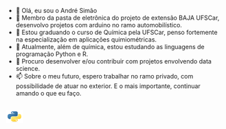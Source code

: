 - 👋 Olá, eu sou o André Simão
- 🌱 Membro da pasta de eletrônica do projeto de extensão BAJA UFSCar, desenvolvo projetos com arduino no ramo automobilístico. 
- 👀 Estou graduando o curso de Química pela UFSCar, penso fortemente na especialização em aplicações quimiométricas. 
- 🌱 Atualmente, além de química, estou estudando as linguagens de programação Python e R.
- 💞️ Procuro desenvolver e/ou contribuir com projetos envolvendo data science.
- 📫 Sobre o meu futuro, espero trabalhar no ramo privado, com possibilidade de atuar no exterior. E o mais importante, continuar amando o que eu faço.

<div style="display: inline_block"><br>
  <img align="center" alt="Rafa-Python" height="30" width="40" src="https://raw.githubusercontent.com/devicons/devicon/master/icons/python/python-original.svg">
  
